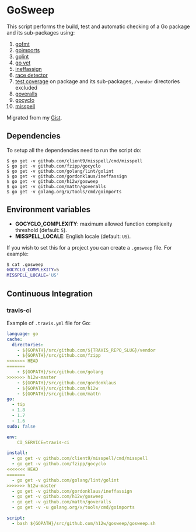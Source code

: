 # GoSweep

This script performs the build, test and automatic checking of a Go package and its sub-packages using:

1. [gofmt][gofmt]
2. [goimports][goimports]
3. [golint][golint]
4. [go vet][go_vet]
5. [ineffassign][ineffassign]
6. [race detector][race_detector]
7. [test coverage][test_coverage] on package and its sub-packages, `/vendor` directories excluded
8. [goveralls][goveralls]
9. [gocyclo][gocyclo]
10. [misspell][misspell]

Migrated from my [Gist](https://gist.github.com/h12w/0f22736320abe6be71ce).


## Dependencies

To setup all the dependencies need to run the script do:
```
$ go get -v github.com/client9/misspell/cmd/misspell
$ go get -v github.com/fzipp/gocyclo
$ go get -v github.com/golang/lint/golint
$ go get -v github.com/gordonklaus/ineffassign
$ go get -v github.com/h12w/gosweep
$ go get -v github.com/mattn/goveralls
$ go get -v golang.org/x/tools/cmd/goimports
```


## Environment variables

- **GOCYCLO_COMPLEXITY**: maximum allowed function complexity threshold (default: `5`).
- **MISSPELL_LOCALE**: English locale (default: `US`).

If you wish to set this for a project you can create a `.gosweep` file.
For example:

```bash
$ cat .gosweep
GOCYCLO_COMPLEXITY=5
MISSPELL_LOCALE='US'
```


## Continuous Integration

### travis-ci

Example of `.travis.yml` file for Go:

```yaml
language: go
cache:
  directories:
    - ${GOPATH}/src/github.com/${TRAVIS_REPO_SLUG}/vendor
    - ${GOPATH}/src/github.com/fzipp
<<<<<<< HEAD
=======
    - ${GOPATH}/src/github.com/golang
>>>>>>> h12w-master
    - ${GOPATH}/src/github.com/gordonklaus
    - ${GOPATH}/src/github.com/h12w
    - ${GOPATH}/src/github.com/mattn
go:
  - tip
  - 1.8
  - 1.7
  - 1.6
sudo: false

env:
    CI_SERVICE=travis-ci

install:
  - go get -v github.com/client9/misspell/cmd/misspell
  - go get -v github.com/fzipp/gocyclo
<<<<<<< HEAD
=======
  - go get -v github.com/golang/lint/golint
>>>>>>> h12w-master
  - go get -v github.com/gordonklaus/ineffassign
  - go get -v github.com/h12w/gosweep
  - go get -v github.com/mattn/goveralls
  - go get -v -u golang.org/x/tools/cmd/goimports

script:
  - bash ${GOPATH}/src/github.com/h12w/gosweep/gosweep.sh
```


[go_vet]:	http://golang.org/cmd/vet	"go vet"
[gocyclo]:  https://github.com/fzipp/gocyclo  "gocyclo"
[gofmt]:	http://golang.org/cmd/gofmt/	"gofmt"
[goimports]:	https://godoc.org/golang.org/x/tools/cmd/goimports	"golang.org/x/tools/cmd/goimports"
[golint]:	https://github.com/golang/lint	"golang/lint"
[goveralls]:	https://github.com/mattn/goveralls	"mattn/goveralls"
[ineffassign]: https://github.com/gordonklaus/ineffassign "ineffassign"
[misspell]: https://github.com/client9/misspell "misspell"
[race_detector]:	http://blog.golang.org/race-detector	"race detector"
[test_coverage]:	http://blog.golang.org/cover	"test coverage"
